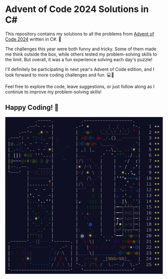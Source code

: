 # Advent of Code 2024 Solutions in C#

This repository contains my solutions to all the problems from [Advent of Code 2024](https://adventofcode.com/2024) written in C#. 🎄

The challenges this year were both funny and tricky. Some of them made me think outside the box, while others tested my problem-solving skills to the limit. But overall, it was a fun experience solving each day's puzzle!

I'll definitely be participating in next year's Advent of Code edition, and I look forward to more coding challenges and fun. 💻🎉

Feel free to explore the code, leave suggestions, or just follow along as I continue to improve my problem-solving skills!

## Happy Coding! 🚀

![All stars are mine :D](CompletedChallange.png)
